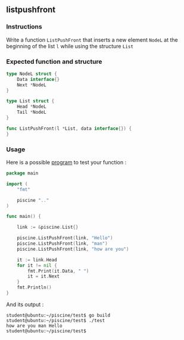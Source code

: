 ## listpushfront

### Instructions

Write a function `ListPushFront` that inserts a new element `NodeL` at the beginning of the list `l` while using the structure `List`

### Expected function and structure

```go
type NodeL struct {
	Data interface{}
	Next *NodeL
}

type List struct {
	Head *NodeL
	Tail *NodeL
}

func ListPushFront(l *List, data interface{}) {
}
```

### Usage

Here is a possible [program](TODO-LINK) to test your function :

```go
package main

import (
	"fmt"

	piscine ".."
)

func main() {

	link := &piscine.List{}

	piscine.ListPushFront(link, "Hello")
	piscine.ListPushFront(link, "man")
	piscine.ListPushFront(link, "how are you")

	it := link.Head
	for it != nil {
		fmt.Print(it.Data, " ")
		it = it.Next
	}
	fmt.Println()
}
```

And its output :

```console
student@ubuntu:~/piscine/test$ go build
student@ubuntu:~/piscine/test$ ./test
how are you man Hello
student@ubuntu:~/piscine/test$
```
